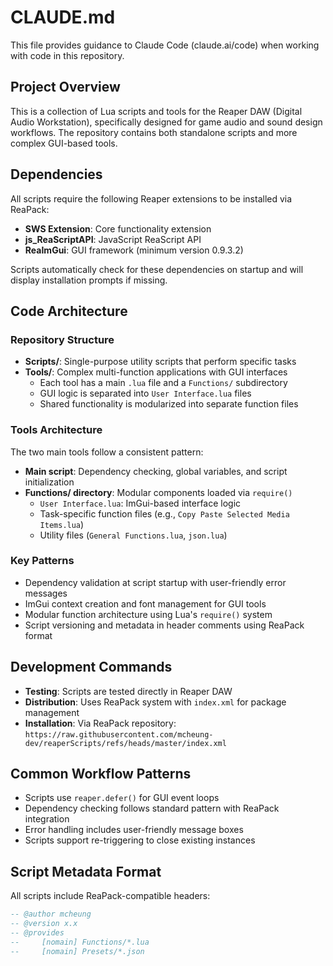 # CLAUDE.md

This file provides guidance to Claude Code (claude.ai/code) when working with code in this repository.

## Project Overview
This is a collection of Lua scripts and tools for the Reaper DAW (Digital Audio Workstation), specifically designed for game audio and sound design workflows. The repository contains both standalone scripts and more complex GUI-based tools.

## Dependencies
All scripts require the following Reaper extensions to be installed via ReaPack:
- **SWS Extension**: Core functionality extension
- **js_ReaScriptAPI**: JavaScript ReaScript API
- **ReaImGui**: GUI framework (minimum version 0.9.3.2)

Scripts automatically check for these dependencies on startup and will display installation prompts if missing.

## Code Architecture

### Repository Structure
- **Scripts/**: Single-purpose utility scripts that perform specific tasks
- **Tools/**: Complex multi-function applications with GUI interfaces
  - Each tool has a main `.lua` file and a `Functions/` subdirectory
  - GUI logic is separated into `User Interface.lua` files
  - Shared functionality is modularized into separate function files

### Tools Architecture
The two main tools follow a consistent pattern:
- **Main script**: Dependency checking, global variables, and script initialization
- **Functions/ directory**: Modular components loaded via `require()`
  - `User Interface.lua`: ImGui-based interface logic
  - Task-specific function files (e.g., `Copy Paste Selected Media Items.lua`)
  - Utility files (`General Functions.lua`, `json.lua`)

### Key Patterns
- Dependency validation at script startup with user-friendly error messages
- ImGui context creation and font management for GUI tools
- Modular function architecture using Lua's `require()` system
- Script versioning and metadata in header comments using ReaPack format

## Development Commands
- **Testing**: Scripts are tested directly in Reaper DAW
- **Distribution**: Uses ReaPack system with `index.xml` for package management
- **Installation**: Via ReaPack repository: `https://raw.githubusercontent.com/mcheung-dev/reaperScripts/refs/heads/master/index.xml`

## Common Workflow Patterns
- Scripts use `reaper.defer()` for GUI event loops
- Dependency checking follows standard pattern with ReaPack integration
- Error handling includes user-friendly message boxes
- Scripts support re-triggering to close existing instances

## Script Metadata Format
All scripts include ReaPack-compatible headers:
```lua
-- @author mcheung
-- @version x.x
-- @provides 
--     [nomain] Functions/*.lua
--     [nomain] Presets/*.json
```